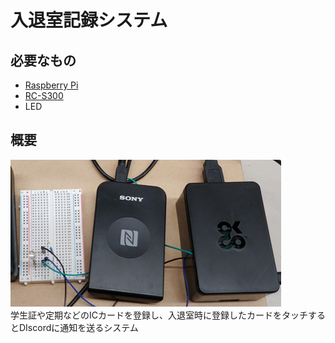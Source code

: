 # 入退室記録システム
## 必要なもの
- [Raspberry Pi](https://www.raspberrypi.com/products/raspberry-pi-4-model-b/)
- [RC-S300](https://www.sony.co.jp/Products/felica/consumer/products/RC-S300.html)
- LED
## 概要
![](image.png)  
学生証や定期などのICカードを登録し、入退室時に登録したカードをタッチするとDIscordに通知を送るシステム
